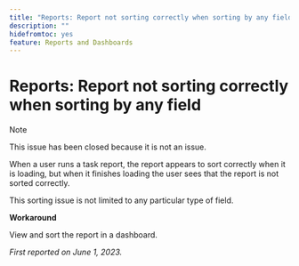 ```yaml
---
title: "Reports: Report not sorting correctly when sorting by any field"
description: ""
hidefromtoc: yes
feature: Reports and Dashboards
---
```


# Reports: Report not sorting correctly when sorting by any field

>[!NOTE]
>
>This issue has been closed because it is not an issue.

When a user runs a task report, the report appears to sort correctly when it is loading, but when it finishes loading the user sees that the report is not sorted correctly. 

This sorting issue is not limited to any particular type of field.

**Workaround**

View and sort the report in a dashboard.

_First reported on June 1, 2023._
